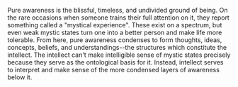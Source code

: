 Pure awareness is the blissful, timeless, and undivided ground of being. On the rare occasions when someone trains their full attention on it, they report something called a "mystical experience". These exist on a spectrum, but even weak mystic states turn one into a better person and make life more tolerable. From here, pure awareness condenses to form thoughts, ideas, concepts, beliefs, and understandings--the structures which constitute the intellect. The intellect can't make intelligible sense of mystic states precisely because they serve as the ontological basis for it. Instead, intellect serves to interpret and make sense of the more condensed layers of awareness below it.
